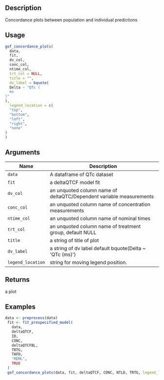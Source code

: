 ## Description

Concordance plots between population and individual predictions

## Usage

```r
gof_concordance_plots(
  data,
  fit,
  dv_col,
  conc_col,
  ntime_col,
  trt_col = NULL,
  title = "",
  dv_label = bquote(
  Delta ~ "QTc (
  ms
)"
),
  legend_location = c(
  "top",
  "bottom",
  "left",
  "right",
  "none"
)
)
```

## Arguments

| Name | Description |
|------|-------------|
| `data` | A dataframe of QTc dataset |
| `fit` | a deltaQTCF model fit |
| `dv_col` | an unquoted column name of deltaQTC/Dependent variable measurements |
| `conc_col` | an unquoted column name of concentration measurements |
| `ntime_col` | an unquoted column name of nominal times |
| `trt_col` | an unquoted column name of treatment group, default NULL |
| `title` | a string of title of plot |
| `dv_label` | a string of dv label default bquote(Delta ~ 'QTc (ms)') |
| `legend_location` | string for moving legend position. |

## Returns

a plot

## Examples

```r
data <- preprocess(data)
 fit <- fit_prespecified_model(
   data,
   deltaQTCF,
   ID,
   CONC,
   deltaQTCFBL,
   TRTG,
   TAFD,
   "REML",
   TRUE
 )
 gof_concordance_plots(data, fit, deltaQTCF, CONC, NTLD, TRTG, legend_location = "top")
```


